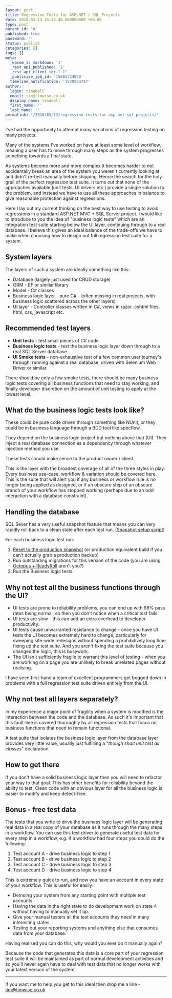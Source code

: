 ```yaml
---
layout: post
title: Regression Tests for ASP.NET / SQL Projects
date: 2018-03-13 15:25:46.000000000 +00:00
type: post
parent_id: '0'
published: true
password: ''
status: publish
categories: []
tags: []
meta:
  _wpcom_is_markdown: '1'
  _rest_api_published: '1'
  _rest_api_client_id: "-1"
  _publicize_job_id: '15685724070'
  timeline_notification: '1520954747'
author:
  login: timabell
  email: tim@timwise.co.uk
  display_name: timabell
  first_name: ''
  last_name: ''
permalink: "/2018/03/13/regression-tests-for-asp-net-sql-projects/"
---
```

I've had the opportunity to attempt many variations of regression testing on many projects.

Many of the systems I've worked on have at least some level of workflow, meaning a user has to move through many steps as the system progresses something towards a final state.

As systems become more and more complex it becomes harder to not accidentally break an area of the system you weren't currently looking at and didn't re-test manually before shipping. Hence the search for the holy grail of the perfect regression test suite. It turns out that none of the approaches available (unit tests, UI drivers etc.) provide a single solution to the problem, and instead we have to use all these approaches in balance to give reasonable protection against regressions.

Here I lay out my current thinking on the best way to use testing to avoid regressions in a standard ASP.NET MVC + SQL Server project. I would like to introduce to you the idea of "business logic tests" which are an integration test suite starting below the UI layer, continuing through to a real database. I believe this gives an ideal balance of the trade-offs we have to make when choosing how to design out full regression test suite for a system.

## System layers

The layers of such a system are ideally something like this:

*   Database (largely just used for CRUD storage)
*   ORM - EF or similar library
*   Model - C# classes
*   Business logic layer - pure C# - (often missing in real projects, with business logic scattered across the other layers)
*   UI layer - Controller classes written in C#, views in razor .cshtml files, html, css, javascript etc.

## Recommended test layers

*   **Unit tests** - test small pieces of C# code
*   **Business logic tests** - test the business logic layer down through to a real SQL Server database.
*   **UI Smoke tests** - non-exhaustive test of a few common user journey's through, running against a real database, driven with Selenium Web Driver or similar.

There should be only a few smoke tests, there should be many business logic tests covering all business functions that need to stay working, and finally developer discretion on the amount of unit testing to apply at the lowest level.

## What do the business logic tests look like?

These could be pure code driven through something like NUnit, or they could be in business language through a BDD tool like specflow.

They depend on the business logic project but nothing above that (UI). They inject a real database connection as a dependency through whatever injection method you use.

These tests should make sense to the product owner / client.

This is the layer with the broadest coverage of all of the three styles in play. Every business use-case, workflow & variation should be covered here. This is the suite that will alert you if any business or workflow rule is no longer being applied as designed, or if an obscure step of an obscure branch of your workflow has stopped working (perhaps due to an odd interaction with a database constraint).

## Handling the database

SQL Sever has a very useful snapshot feature that means you can very rapidly roll back to a clean state after each test run. ([Snapshot setup script](https://gist.github.com/timabell/3164291#file-create-snapshot-sql))

For each business logic test run:

1.  [Reset to the production snapshot](https://gist.github.com/timabell/3164291#file-reset-to-snapshot-sql) (or production equivalent build if you can't actually grab a production backup)
2.  Run outstanding migrations for this version of the code (you are using [Octopus + ReadyRoll](https://documentation.red-gate.com/rr1/deployment/octopus-deploy) aren't you?)
3.  Run the Business logic tests.

## Why not test all the business functions through the UI?

*   UI tests are prone to reliability problems, you can end up with 98% pass rates being normal, so then you don't notice when a critical test fails.
*   UI tests are slow - this can add an extra overhead to developer productivity.
*   UI tests cause unwarranted resistance to change - once you have UI tests the UI becomes extremely hard to change, particularly for sweeping site-wide redesigns without spending a prohibitively long time fixing up the test suite. And you aren't fixing the test suite because you changed the logic, this is busywork.
*   The UI isn't sufficiently fragile to warrant this level of testing - when you are working on a page you are unlikely to break unrelated pages without realising.

I have seen first-hand a team of excellent programmers get bogged down in problems with a full regression test suite driven entirely from the UI.

## Why not test all layers separately?

In my experience a major point of fragility when a system is modified is the interaction between the code and the database. As such it's important that this fault-line is covered thoroughly by all regression tests that focus on business functions that need to remain functional.

A test suite that isolates the business logic layer from the database layer provides very little value, usually just fulfilling a "_though shalt unit test all classes_" declaration.

## How to get there

If you don't have a solid business logic layer then you will need to refactor your way to that goal. This has other benefits for reliability beyond the ability to test. Clean code with an obvious layer for all the business logic is easier to modify and keep defect-free.

## Bonus - free test data

The tests that you write to drive the business logic layer will be generating real data in a real copy of your database as it runs through the many steps in a workflow. You can use this test driver to generate useful test data for every step in a workflow, e.g. if a workflow had four steps you could do the following:

1.  Test account A - drive business logic to step 1
2.  Test account B - drive business logic to step 2
3.  Test account C - drive business logic to step 3
4.  Test account D - drive business logic to step 4

This is extremely quick to run, and now you have an account in every state of your workflow. This is useful for easily:

*   Demoing your system from any starting point with multiple test accounts.
*   Having the data in the right state to do development work on state 4 without having to manually set it up.
*   Give your manual testers all the test accounts they need in many interesting states.
*   Testing out your reporting systems and anything else that consumes data from your database.

Having realised you can do this, why would you ever do it manually again?

Because the code that generates this data is a core part of your regression test suite it will be maintained as part of normal development activities and so you'll never again have to deal with test data that no longer works with your latest version of the system.

* * *

If you want me to help you get to this ideal then drop me a line - [tim@timwise.co.uk](mailto:tim@timwise.co.uk)
